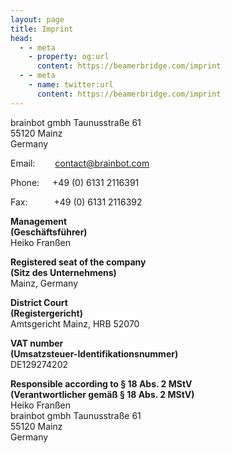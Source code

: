 ```yaml
---
layout: page
title: Imprint
head:
  - - meta
    - property: og:url
      content: https://beamerbridge.com/imprint
  - - meta
    - name: twitter:url
      content: https://beamerbridge.com/imprint
---
```


brainbot gmbh
Taunusstraße 61  
55120 Mainz  
Germany

Email:&emsp;&emsp;&nbsp;contact@brainbot.com

Phone:&emsp;&ensp;+49 (0) 6131 2116391

Fax:&emsp;&emsp;&emsp;+49 (0) 6131 2116392

**Management**  
**(Geschäftsführer)**  
Heiko Franßen

**Registered seat of the company**  
**(Sitz des Unternehmens)**  
Mainz, Germany

**District Court**  
**(Registergericht)**  
Amtsgericht Mainz, HRB 52070

**VAT number**  
**(Umsatzsteuer-Identifikationsnummer)**  
DE129274202

**Responsible according to § 18 Abs. 2 MStV**  
**(Verantwortlicher gemäß § 18 Abs. 2 MStV)**  
Heiko Franßen  
brainbot gmbh
Taunusstraße 61  
55120 Mainz  
Germany
